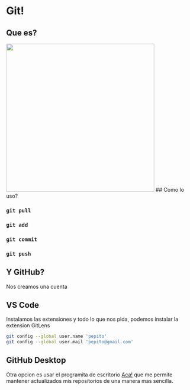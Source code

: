 # Git! 

## Que es?
<img src="https://slidetodoc.com/presentation_image_h/28ea0264010b9b8bab644b1ae501f743/image-24.jpg" width=400>
## Como lo uso?

### `git pull`

### `git add`

### `git commit`

### `git push`


## Y GitHub?

Nos creamos una cuenta

## VS Code

Instalamos las extensiones y todo lo que nos pida, podemos instalar la extension GitLens

```bash
git config --global user.name 'pepito'
git config --global user.mail 'pepito@gmail.com'
```

## GitHub Desktop

Otra opcion es usar el programita de escritorio [Aca!](https://desktop.github.com/) que me permite mantener actualizados mis repositorios de una manera mas sencilla.
